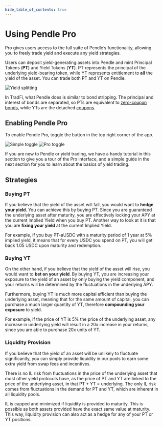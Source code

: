 ```yaml
---
hide_table_of_contents: true
---
```


# Using Pendle Pro

Pro gives users access to the full suite of Pendle’s functionality, allowing you to freely trade yield and execute any yield strategies.

Users can deposit yield-generating assets into Pendle and mint Principal Tokens (**PT**) and Yield Tokens (**YT**). PT represents the principal of the underlying yield-bearing token, while YT represents entitlement to **all** the yield of the asset. You can trade both PT and YT on Pendle.

![Yield splitting](/img/AppGuide/yield_splitting.png "Yield splitting")

In TradFi, what Pendle does is similar to bond stripping. The principal and interest of bonds are separated, so PTs are equivalent to [zero-coupon bonds](https://www.investopedia.com/terms/z/zero-couponbond.asp), while YTs are the detached [coupons](https://www.investopedia.com/terms/c/coupon.asp).

## Enabling Pendle Pro

To enable Pendle Pro, toggle the button in the top right corner of the app.

![Simple toggle](/img/AppGuide/simple_toggle.png "Simple toggle")
![Pro toggle](/img/AppGuide/pro_toggle.png "Pro toggle")

If you are new to Pendle or yield trading, we have a handy tutorial in this section to give you a tour of the Pro interface, and a simple guide in the next section for you to learn about the basics of yield trading.

## Strategies

### Buying PT

If you believe that the yield of the asset will fall, you would want to **hedge your yield**. You can achieve this by buying PT. Since you are guaranteed the underlying asset after maturity, you are effectively locking your APY at the current Implied Yield when you buy PT. Another way to look at it is that you are **fixing your yield** at the current Implied Yield.

For example, if you buy PT-aUSDC with a maturity period of 1 year at 5% implied yield, it means that for every USDC you spend on PT, you will get back 1.05 USDC upon maturity and redemption.

### Buying YT

On the other hand, if you believe that the yield of the asset will rise, you would want to **bet on your yield**. By buying YT, you are increasing your exposure to the yield of an asset by only buying the yield component, and your returns will be determined by the fluctuations in the underlying APY.

Furthermore, buying YT is much more capital efficient than buying the underlying asset, meaning that for the same amount of capital, you can purchase a much larger quantity of YT, therefore **compounding your exposure** to yield.

For example, if the price of YT is 5% the price of the underlying asset, any increase in underlying yield will result in a 20x increase in your returns, since you are able to purchase 20x units of YT.

### Liquidity Provision

If you believe that the yield of an asset will be unlikely to fluctuate significantly, you can simply provide liquidity in our pools to earn some extra yield from swap fees and incentives. 

There is no IL risk from fluctuations in the price of the underlying asset that most other yield protocols have, as the price of PT and YT are linked to the price of the underlying asset, in that PT + YT = underlying. The only IL risk comes from fluctuations in the demand for PT and YT, which are inherent in all liquidity pools. 

IL is capped and minimized if liquidity is provided to maturity. This is possible as both assets provided have the exact same value at maturity. This way, liquidity provision can also act as a hedge for any of your PT or YT positions.
